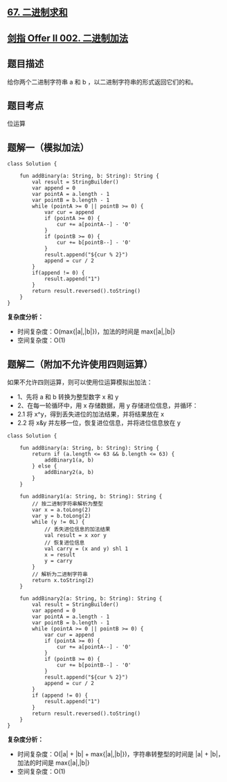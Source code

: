 ## [67. 二进制求和](https://leetcode.cn/problems/add-binary/description/)
## [剑指 Offer II 002. 二进制加法](https://leetcode.cn/problems/JFETK5/description/)

## 题目描述

给你两个二进制字符串 a 和 b ，以二进制字符串的形式返回它们的和。

## 题目考点

位运算

## 题解一（模拟加法）
 
```
class Solution {

    fun addBinary(a: String, b: String): String {
        val result = StringBuilder()
        var append = 0
        var pointA = a.length - 1
        var pointB = b.length - 1
        while (pointA >= 0 || pointB >= 0) {
            var cur = append
            if (pointA >= 0) {
                cur += a[pointA--] - '0'
            }
            if (pointB >= 0) {
                cur += b[pointB--] - '0'
            }
            result.append("${cur % 2}")
            append = cur / 2
        }
        if(append != 0) {
            result.append("1")
        }
        return result.reversed().toString()
    }
}
```

**复杂度分析：**

- 时间复杂度：O(max{|a|,|b|})，加法的时间是 max{|a|,|b|}
- 空间复杂度：O(1)

## 题解二（附加不允许使用四则运算）

如果不允许四则运算，则可以使用位运算模拟出加法：

- 1、先将 a 和 b 转换为整型数字 x 和 y
- 2、在每一轮循环中，用 x 存储数据，用 y 存储进位信息，并循环：
 - 2.1 将 x^y，得到丢失进位的加法结果，并将结果放在 x
 - 2.2 将 x&y 并左移一位，恢复进位信息，并将进位信息放在 y

```
class Solution {

    fun addBinary(a: String, b: String): String {
        return if (a.length <= 63 && b.length <= 63) {
            addBinary1(a, b)
        } else {
            addBinary2(a, b)
        }
    }

    fun addBinary1(a: String, b: String): String {
        // 按二进制字符串解析为整型
        var x = a.toLong(2)
        var y = b.toLong(2)
        while (y != 0L) {
            // 丢失进位信息的加法结果
            val result = x xor y
            // 恢复进位信息
            val carry = (x and y) shl 1
            x = result
            y = carry
        }
        // 解析为二进制字符串
        return x.toString(2)
    }

    fun addBinary2(a: String, b: String): String {
        val result = StringBuilder()
        var append = 0
        var pointA = a.length - 1
        var pointB = b.length - 1
        while (pointA >= 0 || pointB >= 0) {
            var cur = append
            if (pointA >= 0) {
                cur += a[pointA--] - '0'
            }
            if (pointB >= 0) {
                cur += b[pointB--] - '0'
            }
            result.append("${cur % 2}")
            append = cur / 2
        }
        if (append != 0) {
            result.append("1")
        }
        return result.reversed().toString()
    }
}
```

**复杂度分析：**

- 时间复杂度：O(|a| + |b| + max{|a|,|b|})，字符串转整型的时间是 |a| + |b|，加法的时间是 max{|a|,|b|}
- 空间复杂度：O(1)

